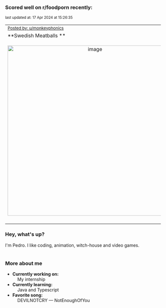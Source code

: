 ### Scored well on r/foodporn recently:

<p align="left"><sub>last updated at: 17 Apr 2024 at 15:26:35</sub></p>

|   |
| --- |
| <sub>[Posted by: u/monkeyphonics][source]</sub> |
| **Swedish Meatballs ** | 
|<p align="center"> <img alt="image" src="https://i.redd.it/tr6sxsoypjuc1.jpeg" width="550" /> </p>|
|   |

### Hey, what's up?

I'm Pedro. I like coding, animation, witch-house and video games.<br><br>

### More about me
- **Currently working on:**  
&nbsp;&nbsp;&nbsp;&nbsp;My internship
- **Currently learning:**  
&nbsp;&nbsp;&nbsp;&nbsp;Java and Typescript
- **Favorite song:**  
&nbsp;&nbsp;&nbsp;&nbsp;DEVILNOTCRY — NotEnoughOfYou<br><br>

  



  
  
  
[linkedin]: https://linkedin.com/in/pedro-h-r-gomes-8a487b14a/
[gmail]: mailto:pilique11@gmail.com
[source]: https://reddit.com/r/FoodPorn/comments/1c49zma/swedish_meatballs/
[redditAPI]: https://www.reddit.com/dev/api/